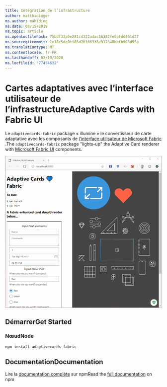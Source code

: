 ```yaml
---
title: Intégration de l’infrastructure
author: matthidinger
ms.author: mahiding
ms.date: 08/15/2019
ms.topic: article
ms.openlocfilehash: 75bdf33a5e281cd322adac16382fe5afdd461d27
ms.sourcegitcommit: 1e18c5dc0cf85d26f66335e312348bbfb903d95a
ms.translationtype: MT
ms.contentlocale: fr-FR
ms.lasthandoff: 02/19/2020
ms.locfileid: "77454632"
---
```

# <a name="adaptive-cards-with-fabric-ui"></a><span data-ttu-id="8ba68-102">Cartes adaptatives avec l’interface utilisateur de l’infrastructure</span><span class="sxs-lookup"><span data-stu-id="8ba68-102">Adaptive Cards with Fabric UI</span></span>

<span data-ttu-id="8ba68-103">Le `adaptivecards-fabric` package « illumine » le convertisseur de carte adaptative avec les composants de [l’interface utilisateur de Microsoft Fabric](https://developer.microsoft.com/en-us/fabric#/controls/web) .</span><span class="sxs-lookup"><span data-stu-id="8ba68-103">The `adaptivecards-fabric` package "lights-up" the Adaptive Card renderer with [Microsoft Fabric UI](https://developer.microsoft.com/en-us/fabric#/controls/web) components.</span></span>

![Capture d’écran de l’infrastructure](https://raw.githubusercontent.com/microsoft/AdaptiveCards/master/source/nodejs/adaptivecards-fabric/adaptivecards-fabric.gif)

## <a name="get-started"></a><span data-ttu-id="8ba68-105">Démarrer</span><span class="sxs-lookup"><span data-stu-id="8ba68-105">Get Started</span></span>

### <a name="node"></a><span data-ttu-id="8ba68-106">Nœud</span><span class="sxs-lookup"><span data-stu-id="8ba68-106">Node</span></span>

```console
npm install adaptivecards-fabric
```

## <a name="documentation"></a><span data-ttu-id="8ba68-107">Documentation</span><span class="sxs-lookup"><span data-stu-id="8ba68-107">Documentation</span></span> 

<span data-ttu-id="8ba68-108">Lire la [documentation complète](https://www.npmjs.com/package/adaptivecards-fabric) sur npm</span><span class="sxs-lookup"><span data-stu-id="8ba68-108">Read the [full documentation](https://www.npmjs.com/package/adaptivecards-fabric) on npm</span></span>

